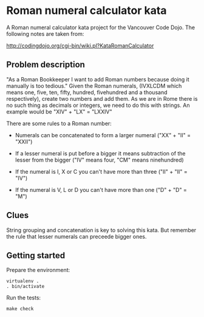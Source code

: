 # Roman numeral calculator kata

A Roman numeral calculator kata project for the Vancouver Code Dojo.
The following notes are taken from:

  http://codingdojo.org/cgi-bin/wiki.pl?KataRomanCalculator

## Problem description

"As a Roman Bookkeeper I want to add Roman numbers because doing it
manually is too tedious."  Given the Roman numerals, (IVXLCDM which
means one, five, ten, fifty, hundred, fivehundred and a thousand
respectively), create two numbers and add them.  As we are in Rome
there is no such thing as decimals or integers, we need to do this
with strings.  An example would be "XIV" + "LX" = "LXXIV"

There are some rules to a Roman number:

* Numerals can be concatenated to form a larger numeral ("XX" + "II" =
  "XXII")

* If a lesser numeral is put before a bigger it means subtraction of
  the lesser from the bigger ("IV" means four, "CM" means ninehundred)

* If the numeral is I, X or C you can't have more than three ("II" +
  "II" = "IV")

* If the numeral is V, L or D you can't have more than one ("D" + "D"
  = "M")

## Clues

String grouping and concatenation is key to solving this kata.  But
remember the rule that lesser numerals can preceede bigger ones.

## Getting started

Prepare the environment:

    virtualenv .
    . bin/activate

Run the tests:

    make check
